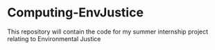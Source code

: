 # Computing-EnvJustice

This repository will contain the code for my summer internship project relating to Environmental Justice
